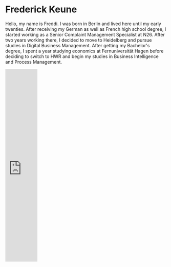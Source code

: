 # Frederick Keune

Hello, my name is Freddi. I was born in Berlin and lived here until my early twenties. After receiving my German as well as French high school degree, I started working as a Senior Complaint Management Specialist at N26. After two years working there, I decided to move to Heidelberg and pursue studies in Digital Business Management. After getting my Bachelor's degree, I spent a year studying economics at Fernuniversität Hagen before deciding to switch to HWR and begin my studies in Business Intelligence and Process Management.
<iframe
  src="https://frederickkeune.github.io/BIPM2025/academic_journey_map.html"
  width="100"
  height="600"
  style="border:none;">
</iframe>
